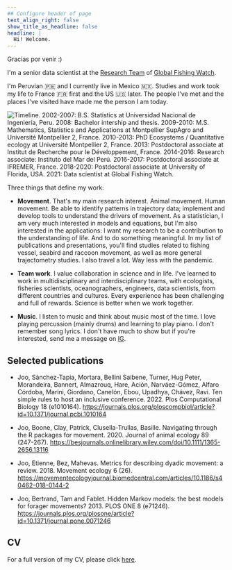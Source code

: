 ```yaml
---
## Configure header of page
text_align_right: false
show_title_as_headline: false
headline: |
  Hi! Welcome.
---
```


<!-- this is a subheadline -->

Gracias por venir :)

I'm a senior data scientist at the [Research Team](https://globalfishingwatch.org/research/) 
of [Global Fishing Watch](https://globalfishingwatch.org/). 

I'm Peruvian :peru:
and I currently live in Mexico :mexico:. Studies and work took my life to France
:fr: first and the US :us: later. The people I've met and the places I've visited 
have made me the person I am today. 

![Timeline. 2002-2007: B.S. Statistics at Universidad Nacional de Ingeniería, Peru.
2008: Bachelor intership and thesis. 2009-2010: M.S. Mathematics, Statistics and
Applications at Montpellier SupAgro and Université Montpellier 2, France. 
2010-2013: PhD Ecosystems / Quantitative ecology at Université Montpellier 2,
France. 2013: Postdoctoral associate at Institut de Recherche pour le 
Développement, France. 2014-2016: Research associate: Instituto del Mar del Perú.
2016-2017: Postdoctoral associate at IFREMER, France. 2018-2020: Postdoctoral
associate at University of Florida, USA. 2021: Data scientist at Global Fishing
Watch.](/img/cv.png)

Three things that define my work:

* **Movement**. That's my main research interest. Animal movement. Human
movement. Be able to identify patterns in trajectory data; implement and develop
tools to understand the drivers of movement. As a statistician, I am very much
interested in models and equations, but I'm also interested in the applications:
I want my research to be a contribution to the understanding of life. And to do
something meaningful. In my list of publications and presentations, you'll find
studies related to fishing vessel, seabird and raccoon movement, as well as more
general trajectometry studies. I also travel a lot. Way less with the pandemic. 

* **Team work**. I value collaboration in science and in life. I've learned to
work in multidisciplinary and interdisciplinary teams, with ecologists,
fisheries scientists, oceanographers, engineers, data scientists, from different
countries and cultures. Every experience has been challenging and full of
rewards. Science is better when we work together.

* **Music**. I listen to music and think about music most of the time. I love 
playing percussion (mainly drums) and learning to play piano. I don't 
remember song lyrics. I don't have much to show but if you're interested, send me
a message on [IG](https://www.instagram.com/kaori_drummer/).


## Selected publications

  *   Joo, Sánchez-Tapia, Mortara, Bellini Saibene, Turner, Hug Peter, Morandeira, 
Bannert, Almazrouq, Hare, Ación, Narváez-Gómez, Alfaro Córdoba, Marini, Giordano, 
Canelón, Ebou, Upadhya, Chávez, Ravi. Ten simple rules to host an inclusive conference. 2022. Plos Computational Biology 18 (e1010164). 
https://journals.plos.org/ploscompbiol/article?id=10.1371/journal.pcbi.1010164

  *   Joo, Boone, Clay, Patrick, Clusella-Trullas, Basille. Navigating through the R
packages for movement. 2020. Journal of animal ecology 89 (247-267). https://besjournals.onlinelibrary.wiley.com/doi/10.1111/1365-2656.13116

  *   Joo, Etienne, Bez, Mahevas. Metrics for describing dyadic movement: a review. 2018. Movement ecology 6 (26). https://movementecologyjournal.biomedcentral.com/articles/10.1186/s40462-018-0144-2

  *   Joo, Bertrand, Tam and Fablet. Hidden Markov models: the best models for forager movements? 2013. PLOS ONE 8 (e71246). https://journals.plos.org/plosone/article?id=10.1371/journal.pone.0071246


## CV

For a full version of my CV, please click [here](cv/Curriculum_Vitae.pdf). 
